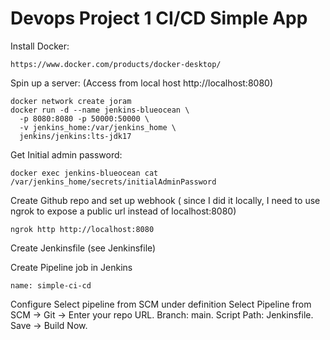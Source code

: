 # Devops Project 1 CI/CD Simple App

Install Docker:
```
https://www.docker.com/products/docker-desktop/
```
Spin up a server: (Access from local host http://localhost:8080)
```
docker network create joram
docker run -d --name jenkins-blueocean \
  -p 8080:8080 -p 50000:50000 \
  -v jenkins_home:/var/jenkins_home \
  jenkins/jenkins:lts-jdk17
```
Get Initial admin password: 
```
docker exec jenkins-blueocean cat /var/jenkins_home/secrets/initialAdminPassword
```
Create Github repo and set up webhook ( since I did it locally, I need to use ngrok to expose a public url instead of localhost:8080)
```
ngrok http http://localhost:8080
```

Create Jenkinsfile (see Jenkinsfile)

Create Pipeline job in Jenkins
```
name: simple-ci-cd
```
Configure
Select pipeline from SCM under definition
Select Pipeline from SCM → Git → Enter your repo URL.
Branch: main.
Script Path: Jenkinsfile.
Save → Build Now.
